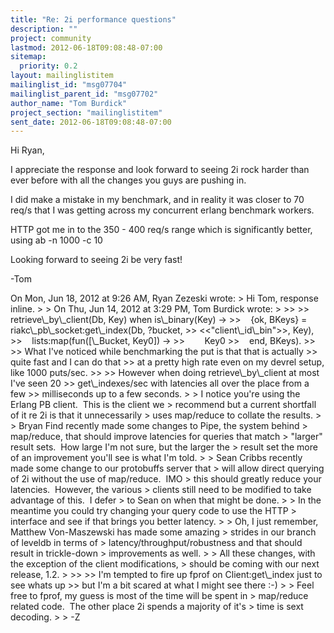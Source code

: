 ```yaml
---
title: "Re: 2i performance questions"
description: ""
project: community
lastmod: 2012-06-18T09:08:48-07:00
sitemap:
  priority: 0.2
layout: mailinglistitem
mailinglist_id: "msg07704"
mailinglist_parent_id: "msg07702"
author_name: "Tom Burdick"
project_section: "mailinglistitem"
sent_date: 2012-06-18T09:08:48-07:00
---
```



Hi Ryan,

I appreciate the response and look forward to seeing 2i rock harder
than ever before with all the changes you guys are pushing in.

I did make a mistake in my benchmark, and in reality it was closer to
70 req/s that I was getting across my concurrent erlang benchmark
workers.

HTTP got me in to the 350 - 400 req/s range which is significantly
better, using ab -n 1000 -c 10

Looking forward to seeing 2i be very fast!

-Tom

On Mon, Jun 18, 2012 at 9:26 AM, Ryan Zezeski  wrote:
&gt; Hi Tom, response inline.
&gt;
&gt; On Thu, Jun 14, 2012 at 3:29 PM, Tom Burdick  wrote:
&gt;
&gt;&gt;
&gt;&gt; retrieve\\_by\\_client(Db, Key) when is\\_binary(Key) -&gt;
&gt;&gt;    {ok, BKeys} = riakc\\_pb\\_socket:get\\_index(Db, ?bucket,
&gt;&gt; &lt;&lt;"client\\_id\\_bin"&gt;&gt;, Key),
&gt;&gt;    lists:map(fun([\\_Bucket, Key0]) -&gt;
&gt;&gt;        Key0
&gt;&gt;    end, BKeys).
&gt;&gt;
&gt;&gt; What I've noticed while benchmarking the put is that that is actually
&gt;&gt; quite fast and I can do that
&gt;&gt; at a pretty high rate even on my devrel setup, like 1000 puts/sec.
&gt;&gt;
&gt;&gt; However when doing retrieve\\_by\\_client at most I've seen 20
&gt;&gt; get\\_indexes/sec with latencies all over the place from a few
&gt;&gt; milliseconds up to a few seconds.
&gt;
&gt; I notice you're using the Erlang PB client.  This is the client we
&gt; recommend but a current shortfall of it re 2i is that it unnecessarily
&gt; uses map/reduce to collate the results.
&gt;
&gt; Bryan Find recently made some changes to Pipe, the system behind
&gt; map/reduce, that should improve latencies for queries that match
&gt; "larger" result sets.  How large I'm not sure, but the larger the
&gt; result set the more of an improvement you'll see is what I'm told.
&gt;
&gt; Sean Cribbs recently made some change to our protobuffs server that
&gt; will allow direct querying of 2i without the use of map/reduce.  IMO
&gt; this should greatly reduce your latencies.  However, the various
&gt; clients still need to be modified to take advantage of this.  I defer
&gt; to Sean on when that might be done.
&gt;
&gt; In the meantime you could try changing your query code to use the HTTP
&gt; interface and see if that brings you better latency.
&gt;
&gt; Oh, I just remember, Matthew Von-Maszewski has made some amazing
&gt; strides in our branch of leveldb in terms of
&gt; latency/throughput/robustness and that should result in trickle-down
&gt; improvements as well.
&gt;
&gt; All these changes, with the exception of the client modifications,
&gt; should be coming with our next release, 1.2.
&gt;
&gt;&gt;
&gt;&gt; I'm tempted to fire up fprof on Client:get\\_index just to see whats up
&gt;&gt; but I'm a bit scared at what I might see there :-)
&gt;
&gt; Feel free to fprof, my guess is most of the time will be spent in
&gt; map/reduce related code.  The other place 2i spends a majority of it's
&gt; time is sext decoding.
&gt;
&gt; -Z

